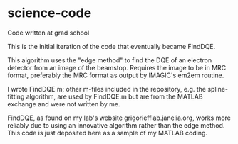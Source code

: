 science-code
============

Code written at grad school

This is the initial iteration of the code that eventually became FindDQE.

This algorithm uses the "edge method" to find the DQE of an electron detector from an image of the beamstop. Requires the image to be in MRC format, preferably the MRC format as output by IMAGIC's em2em routine.

I wrote FindDQE.m; other m-files included in the repository, e.g. the spline-fitting algorithm, are used by FindDQE.m but are from the MATLAB exchange and were not written by me.

FindDQE, as found on my lab's website grigoriefflab.janelia.org, works more reliably due to using an innovative algorithm rather than the edge method. This code is just deposited here as a sample of my MATLAB coding.
